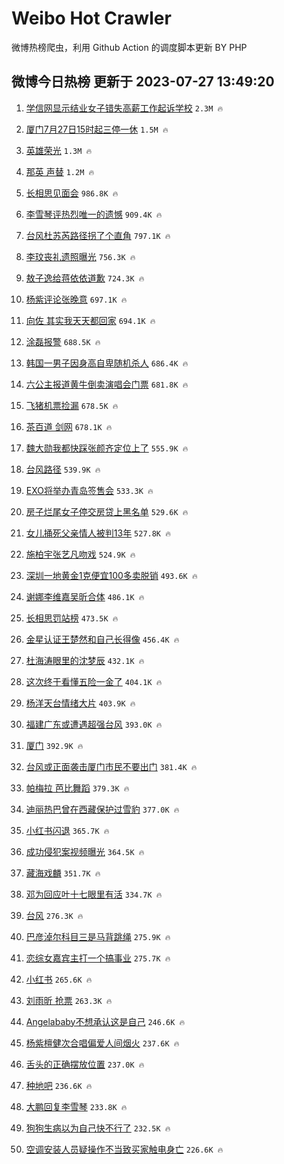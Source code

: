 # Weibo Hot Crawler 



微博热榜爬虫，利用 Github Action 的调度脚本更新 BY PHP 


## 微博今日热榜 更新于 2023-07-27 13:49:20 
1. [学信网显示结业女子错失高薪工作起诉学校](https://s.weibo.com/weibo?q=%23%E5%AD%A6%E4%BF%A1%E7%BD%91%E6%98%BE%E7%A4%BA%E7%BB%93%E4%B8%9A%E5%A5%B3%E5%AD%90%E9%94%99%E5%A4%B1%E9%AB%98%E8%96%AA%E5%B7%A5%E4%BD%9C%E8%B5%B7%E8%AF%89%E5%AD%A6%E6%A0%A1%23&t=31&band_rank=1&Refer=top) `2.3M 🔥` 

1. [厦门7月27日15时起三停一休](https://s.weibo.com/weibo?q=%23%E5%8E%A6%E9%97%A87%E6%9C%8827%E6%97%A515%E6%97%B6%E8%B5%B7%E4%B8%89%E5%81%9C%E4%B8%80%E4%BC%91%23&t=31&band_rank=2&Refer=top) `1.5M 🔥` 

1. [英雄荣光](https://s.weibo.com/weibo?q=%23%E8%8B%B1%E9%9B%84%E8%8D%A3%E5%85%89%23&t=31&band_rank=3&Refer=top) `1.3M 🔥` 

1. [那英 声替](https://s.weibo.com/weibo?q=%E9%82%A3%E8%8B%B1%20%E5%A3%B0%E6%9B%BF&t=31&band_rank=4&Refer=top) `1.2M 🔥` 

1. [长相思见面会](https://s.weibo.com/weibo?q=%23%E9%95%BF%E7%9B%B8%E6%80%9D%E8%A7%81%E9%9D%A2%E4%BC%9A%23&t=31&band_rank=5&Refer=top) `986.8K 🔥` 

1. [李雪琴评热烈唯一的遗憾](https://s.weibo.com/weibo?q=%23%E6%9D%8E%E9%9B%AA%E7%90%B4%E8%AF%84%E7%83%AD%E7%83%88%E5%94%AF%E4%B8%80%E7%9A%84%E9%81%97%E6%86%BE%23&t=31&band_rank=6&Refer=top) `909.4K 🔥` 

1. [台风杜苏芮路径拐了个直角](https://s.weibo.com/weibo?q=%23%E5%8F%B0%E9%A3%8E%E6%9D%9C%E8%8B%8F%E8%8A%AE%E8%B7%AF%E5%BE%84%E6%8B%90%E4%BA%86%E4%B8%AA%E7%9B%B4%E8%A7%92%23&t=31&band_rank=7&Refer=top) `797.1K 🔥` 

1. [李玟丧礼遗照曝光](https://s.weibo.com/weibo?q=%23%E6%9D%8E%E7%8E%9F%E4%B8%A7%E7%A4%BC%E9%81%97%E7%85%A7%E6%9B%9D%E5%85%89%23&t=31&band_rank=8&Refer=top) `756.3K 🔥` 

1. [敖子逸给蒋依依道歉](https://s.weibo.com/weibo?q=%23%E6%95%96%E5%AD%90%E9%80%B8%E7%BB%99%E8%92%8B%E4%BE%9D%E4%BE%9D%E9%81%93%E6%AD%89%23&t=31&band_rank=9&Refer=top) `724.3K 🔥` 

1. [杨紫评论张晚意](https://s.weibo.com/weibo?q=%23%E6%9D%A8%E7%B4%AB%E8%AF%84%E8%AE%BA%E5%BC%A0%E6%99%9A%E6%84%8F%23&t=31&band_rank=10&Refer=top) `697.1K 🔥` 

1. [向佐 其实我天天都回家](https://s.weibo.com/weibo?q=%E5%90%91%E4%BD%90%20%E5%85%B6%E5%AE%9E%E6%88%91%E5%A4%A9%E5%A4%A9%E9%83%BD%E5%9B%9E%E5%AE%B6&t=31&band_rank=11&Refer=top) `694.1K 🔥` 

1. [涂磊报警](https://s.weibo.com/weibo?q=%23%E6%B6%82%E7%A3%8A%E6%8A%A5%E8%AD%A6%23&t=31&band_rank=12&Refer=top) `688.5K 🔥` 

1. [韩国一男子因身高自卑随机杀人](https://s.weibo.com/weibo?q=%23%E9%9F%A9%E5%9B%BD%E4%B8%80%E7%94%B7%E5%AD%90%E5%9B%A0%E8%BA%AB%E9%AB%98%E8%87%AA%E5%8D%91%E9%9A%8F%E6%9C%BA%E6%9D%80%E4%BA%BA%23&t=31&band_rank=13&Refer=top) `686.4K 🔥` 

1. [六公主报道黄牛倒卖演唱会门票](https://s.weibo.com/weibo?q=%23%E5%85%AD%E5%85%AC%E4%B8%BB%E6%8A%A5%E9%81%93%E9%BB%84%E7%89%9B%E5%80%92%E5%8D%96%E6%BC%94%E5%94%B1%E4%BC%9A%E9%97%A8%E7%A5%A8%23&t=31&band_rank=14&Refer=top) `681.8K 🔥` 

1. [飞猪机票捡漏](https://s.weibo.com/weibo?q=%23%E9%A3%9E%E7%8C%AA%E6%9C%BA%E7%A5%A8%E6%8D%A1%E6%BC%8F%23&t=31&band_rank=15&Refer=top) `678.5K 🔥` 

1. [茶百道 剑网](https://s.weibo.com/weibo?q=%E8%8C%B6%E7%99%BE%E9%81%93%20%E5%89%91%E7%BD%91&t=31&band_rank=16&Refer=top) `678.1K 🔥` 

1. [魏大勋我都快踩张颜齐定位上了](https://s.weibo.com/weibo?q=%23%E9%AD%8F%E5%A4%A7%E5%8B%8B%E6%88%91%E9%83%BD%E5%BF%AB%E8%B8%A9%E5%BC%A0%E9%A2%9C%E9%BD%90%E5%AE%9A%E4%BD%8D%E4%B8%8A%E4%BA%86%23&t=31&band_rank=17&Refer=top) `555.9K 🔥` 

1. [台风路径](https://s.weibo.com/weibo?q=%E5%8F%B0%E9%A3%8E%E8%B7%AF%E5%BE%84&t=31&band_rank=18&Refer=top) `539.9K 🔥` 

1. [EXO将举办青岛签售会](https://s.weibo.com/weibo?q=%23EXO%E5%B0%86%E4%B8%BE%E5%8A%9E%E9%9D%92%E5%B2%9B%E7%AD%BE%E5%94%AE%E4%BC%9A%23&t=31&band_rank=19&Refer=top) `533.3K 🔥` 

1. [房子烂尾女子停交房贷上黑名单](https://s.weibo.com/weibo?q=%23%E6%88%BF%E5%AD%90%E7%83%82%E5%B0%BE%E5%A5%B3%E5%AD%90%E5%81%9C%E4%BA%A4%E6%88%BF%E8%B4%B7%E4%B8%8A%E9%BB%91%E5%90%8D%E5%8D%95%23&t=31&band_rank=20&Refer=top) `529.6K 🔥` 

1. [女儿捅死父亲情人被判13年](https://s.weibo.com/weibo?q=%23%E5%A5%B3%E5%84%BF%E6%8D%85%E6%AD%BB%E7%88%B6%E4%BA%B2%E6%83%85%E4%BA%BA%E8%A2%AB%E5%88%A413%E5%B9%B4%23&t=31&band_rank=21&Refer=top) `527.8K 🔥` 

1. [施柏宇张艺凡吻戏](https://s.weibo.com/weibo?q=%23%E6%96%BD%E6%9F%8F%E5%AE%87%E5%BC%A0%E8%89%BA%E5%87%A1%E5%90%BB%E6%88%8F%23&t=31&band_rank=22&Refer=top) `524.9K 🔥` 

1. [深圳一地黄金1克便宜100多卖脱销](https://s.weibo.com/weibo?q=%23%E6%B7%B1%E5%9C%B3%E4%B8%80%E5%9C%B0%E9%BB%84%E9%87%911%E5%85%8B%E4%BE%BF%E5%AE%9C100%E5%A4%9A%E5%8D%96%E8%84%B1%E9%94%80%23&t=31&band_rank=23&Refer=top) `493.6K 🔥` 

1. [谢娜李维嘉吴昕合体](https://s.weibo.com/weibo?q=%23%E8%B0%A2%E5%A8%9C%E6%9D%8E%E7%BB%B4%E5%98%89%E5%90%B4%E6%98%95%E5%90%88%E4%BD%93%23&t=31&band_rank=24&Refer=top) `486.1K 🔥` 

1. [长相思罚站榜](https://s.weibo.com/weibo?q=%E9%95%BF%E7%9B%B8%E6%80%9D%E7%BD%9A%E7%AB%99%E6%A6%9C&t=31&band_rank=25&Refer=top) `473.5K 🔥` 

1. [金星认证王楚然和自己长得像](https://s.weibo.com/weibo?q=%23%E9%87%91%E6%98%9F%E8%AE%A4%E8%AF%81%E7%8E%8B%E6%A5%9A%E7%84%B6%E5%92%8C%E8%87%AA%E5%B7%B1%E9%95%BF%E5%BE%97%E5%83%8F%23&t=31&band_rank=26&Refer=top) `456.4K 🔥` 

1. [杜海涛眼里的沈梦辰](https://s.weibo.com/weibo?q=%23%E6%9D%9C%E6%B5%B7%E6%B6%9B%E7%9C%BC%E9%87%8C%E7%9A%84%E6%B2%88%E6%A2%A6%E8%BE%B0%23&t=31&band_rank=27&Refer=top) `432.1K 🔥` 

1. [这次终于看懂五险一金了](https://s.weibo.com/weibo?q=%E8%BF%99%E6%AC%A1%E7%BB%88%E4%BA%8E%E7%9C%8B%E6%87%82%E4%BA%94%E9%99%A9%E4%B8%80%E9%87%91%E4%BA%86&t=31&band_rank=28&Refer=top) `404.1K 🔥` 

1. [杨洋天台情绪大片](https://s.weibo.com/weibo?q=%23%E6%9D%A8%E6%B4%8B%E5%A4%A9%E5%8F%B0%E6%83%85%E7%BB%AA%E5%A4%A7%E7%89%87%23&t=31&band_rank=29&Refer=top) `403.9K 🔥` 

1. [福建广东或遭遇超强台风](https://s.weibo.com/weibo?q=%23%E7%A6%8F%E5%BB%BA%E5%B9%BF%E4%B8%9C%E6%88%96%E9%81%AD%E9%81%87%E8%B6%85%E5%BC%BA%E5%8F%B0%E9%A3%8E%23&t=31&band_rank=30&Refer=top) `393.0K 🔥` 

1. [厦门](https://s.weibo.com/weibo?q=%E5%8E%A6%E9%97%A8&t=31&band_rank=31&Refer=top) `392.9K 🔥` 

1. [台风或正面袭击厦门市民不要出门](https://s.weibo.com/weibo?q=%23%E5%8F%B0%E9%A3%8E%E6%88%96%E6%AD%A3%E9%9D%A2%E8%A2%AD%E5%87%BB%E5%8E%A6%E9%97%A8%E5%B8%82%E6%B0%91%E4%B8%8D%E8%A6%81%E5%87%BA%E9%97%A8%23&t=31&band_rank=32&Refer=top) `381.4K 🔥` 

1. [帕梅拉 芭比舞蹈](https://s.weibo.com/weibo?q=%E5%B8%95%E6%A2%85%E6%8B%89%20%E8%8A%AD%E6%AF%94%E8%88%9E%E8%B9%88&t=31&band_rank=33&Refer=top) `379.3K 🔥` 

1. [迪丽热巴曾在西藏保护过雪豹](https://s.weibo.com/weibo?q=%23%E8%BF%AA%E4%B8%BD%E7%83%AD%E5%B7%B4%E6%9B%BE%E5%9C%A8%E8%A5%BF%E8%97%8F%E4%BF%9D%E6%8A%A4%E8%BF%87%E9%9B%AA%E8%B1%B9%23&t=31&band_rank=34&Refer=top) `377.0K 🔥` 

1. [小红书闪退](https://s.weibo.com/weibo?q=%E5%B0%8F%E7%BA%A2%E4%B9%A6%E9%97%AA%E9%80%80&t=31&band_rank=35&Refer=top) `365.7K 🔥` 

1. [成功侵犯案视频曝光](https://s.weibo.com/weibo?q=%23%E6%88%90%E5%8A%9F%E4%BE%B5%E7%8A%AF%E6%A1%88%E8%A7%86%E9%A2%91%E6%9B%9D%E5%85%89%23&t=31&band_rank=36&Refer=top) `364.5K 🔥` 

1. [藏海戏麟](https://s.weibo.com/weibo?q=%E8%97%8F%E6%B5%B7%E6%88%8F%E9%BA%9F&t=31&band_rank=37&Refer=top) `351.7K 🔥` 

1. [邓为回应叶十七眼里有活](https://s.weibo.com/weibo?q=%23%E9%82%93%E4%B8%BA%E5%9B%9E%E5%BA%94%E5%8F%B6%E5%8D%81%E4%B8%83%E7%9C%BC%E9%87%8C%E6%9C%89%E6%B4%BB%23&t=31&band_rank=38&Refer=top) `334.7K 🔥` 

1. [台风](https://s.weibo.com/weibo?q=%E5%8F%B0%E9%A3%8E&t=31&band_rank=39&Refer=top) `276.3K 🔥` 

1. [巴彦淖尔科目三是马背跳绳](https://s.weibo.com/weibo?q=%23%E5%B7%B4%E5%BD%A6%E6%B7%96%E5%B0%94%E7%A7%91%E7%9B%AE%E4%B8%89%E6%98%AF%E9%A9%AC%E8%83%8C%E8%B7%B3%E7%BB%B3%23&t=31&band_rank=40&Refer=top) `275.9K 🔥` 

1. [恋综女嘉宾主打一个搞事业](https://s.weibo.com/weibo?q=%23%E6%81%8B%E7%BB%BC%E5%A5%B3%E5%98%89%E5%AE%BE%E4%B8%BB%E6%89%93%E4%B8%80%E4%B8%AA%E6%90%9E%E4%BA%8B%E4%B8%9A%23&t=31&band_rank=41&Refer=top) `275.7K 🔥` 

1. [小红书](https://s.weibo.com/weibo?q=%E5%B0%8F%E7%BA%A2%E4%B9%A6&t=31&band_rank=42&Refer=top) `265.6K 🔥` 

1. [刘雨昕 抢票](https://s.weibo.com/weibo?q=%E5%88%98%E9%9B%A8%E6%98%95%20%E6%8A%A2%E7%A5%A8&t=31&band_rank=43&Refer=top) `263.3K 🔥` 

1. [Angelababy不想承认这是自己](https://s.weibo.com/weibo?q=%23Angelababy%E4%B8%8D%E6%83%B3%E6%89%BF%E8%AE%A4%E8%BF%99%E6%98%AF%E8%87%AA%E5%B7%B1%23&t=31&band_rank=44&Refer=top) `246.6K 🔥` 

1. [杨紫檀健次合唱偏爱人间烟火](https://s.weibo.com/weibo?q=%23%E6%9D%A8%E7%B4%AB%E6%AA%80%E5%81%A5%E6%AC%A1%E5%90%88%E5%94%B1%E5%81%8F%E7%88%B1%E4%BA%BA%E9%97%B4%E7%83%9F%E7%81%AB%23&t=31&band_rank=45&Refer=top) `237.6K 🔥` 

1. [舌头的正确摆放位置](https://s.weibo.com/weibo?q=%E8%88%8C%E5%A4%B4%E7%9A%84%E6%AD%A3%E7%A1%AE%E6%91%86%E6%94%BE%E4%BD%8D%E7%BD%AE&t=31&band_rank=46&Refer=top) `237.0K 🔥` 

1. [种地吧](https://s.weibo.com/weibo?q=%E7%A7%8D%E5%9C%B0%E5%90%A7&t=31&band_rank=47&Refer=top) `236.6K 🔥` 

1. [大鹏回复李雪琴](https://s.weibo.com/weibo?q=%23%E5%A4%A7%E9%B9%8F%E5%9B%9E%E5%A4%8D%E6%9D%8E%E9%9B%AA%E7%90%B4%23&t=31&band_rank=48&Refer=top) `233.8K 🔥` 

1. [狗狗生病以为自己快不行了](https://s.weibo.com/weibo?q=%23%E7%8B%97%E7%8B%97%E7%94%9F%E7%97%85%E4%BB%A5%E4%B8%BA%E8%87%AA%E5%B7%B1%E5%BF%AB%E4%B8%8D%E8%A1%8C%E4%BA%86%23&t=31&band_rank=49&Refer=top) `232.5K 🔥` 

1. [空调安装人员疑操作不当致买家触电身亡](https://s.weibo.com/weibo?q=%23%E7%A9%BA%E8%B0%83%E5%AE%89%E8%A3%85%E4%BA%BA%E5%91%98%E7%96%91%E6%93%8D%E4%BD%9C%E4%B8%8D%E5%BD%93%E8%87%B4%E4%B9%B0%E5%AE%B6%E8%A7%A6%E7%94%B5%E8%BA%AB%E4%BA%A1%23&t=31&band_rank=50&Refer=top) `226.6K 🔥` 

